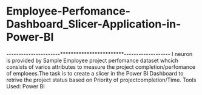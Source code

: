 # Employee-Perfomance-Dashboard_Slicer-Application-in-Power-BI
----------------------************************-------------------
I neuron is provided by Sample Employee project perfomance dataset whcich consists of varios attributes to measure the project completion/perfomance of emploees.The task is to create a slicer in the Power BI Dashboard to retrive the project status based on Priority of  projectcompletion/Time.                                        Tools Used: Power BI
